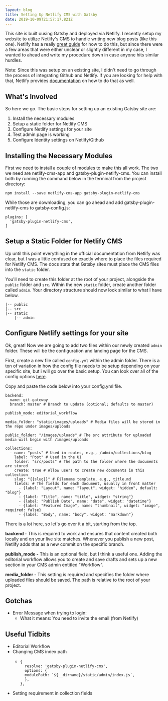 ```yaml
---
layout: blog
title: Setting Up Netlify CMS with Gatsby
date: 2019-10-09T21:57:17.821Z
---
```

This site is built ousing Gatsby and deployed via Netlify. I recently setup my website to utilize Netlify's CMS to handle writing new blog posts (like this one). Netlify has a really [great guide](https://www.netlifycms.org/docs/gatsby/) for how to do this, but since there were a few areas that were either unclear or slightly different in my case, I wanted to ahead and write my procedure down in case anyone hits similar hurdles.

Note: Since this was setup on an existing site, I didn't need to go through the process of integrating Github and Netlify. If you are looking for help with that, Netlify provides [documentation](https://www.netlify.com/blog/2016/02/24/a-step-by-step-guide-gatsby-on-netlify/) on how to do that as well.

## What's Involved

So here we go. The basic steps for setting up an existing Gatsby site are:

1. Install the necessary modules
2. Setup a static folder for Netlify CMS
3. Configure Netlify settings for your site
4. Test admin page is working
5. Configure Identity settings on Netlify/Github

## Installing the Necessary Modules

First we need to install a couple of modules to make this all work. The two we need are netlify-cms-app and gatsby-plugin-netlify-cms. You can install both by running the command below in the terminal from the project directory:

```
npm install --save netlify-cms-app gatsby-plugin-netlify-cms
```

While those are downloading, you can go ahead and add gatsby-plugin-netlify-cms to gatsby-config.js:

```
plugins: [
  'gatsby-plugin-netlify-cms',
]
```

## Setup a Static Folder for Netlify CMS

Up until this point everything in the official documentation from Netlify was clear, but I was a little confused on exactly where to place the files required for Netlify CMS. The docs state that Gatsby sites must place the CMS files into the `static` folder. 

You'll need to create this folder at the root of your project, alongside the `public` folder and `src`. Within the new `static` folder, create another folder called `admin`. Your directory structure should now look similar to what I have below.

```
|-- public
|-- src
|-- static
    |-- admin
```

## Configure Netlify settings for your site

Ok, great! Now we are going to add two files within our newly created `admin` folder. These will be the configuration and landing page for the CMS.

First, create a new file called `config.yml` within the admin folder. There is a ton of variation in how the config file needs to be setup depending on your specific site, but i will go over the basic setup. You can look over all of the config options [here](https://www.netlifycms.org/docs/configuration-options/).

Copy and paste the code below into your config.yml file.

```
backend:
  name: git-gateway
  branch: master # Branch to update (optional; defaults to master)

publish_mode: editorial_workflow

media_folder: "static/images/uploads" # Media files will be stored in the repo under images/uploads

public_folder: "/images/uploads" # The src attribute for uploaded media will begin with /images/uploads

collections:
  - name: "posts" # Used in routes, e.g., /admin/collections/blog
    label: "Post" # Used in the UI
    folder: "src/posts" # The path to the folder where the documents are stored
    create: true # Allow users to create new documents in this collection
    slug: "{{slug}}" # Filename template, e.g., title.md
    fields: # The fields for each document, usually in front matter
      - {label: "Layout", name: "layout", widget: "hidden", default: "blog"}
      - {label: "Title", name: "title", widget: "string"}
      - {label: "Publish Date", name: "date", widget: "datetime"}
      - {label: "Featured Image", name: "thumbnail", widget: "image", required: false}
      - {label: "Body", name: "body", widget: "markdown"}
```

There is a lot here, so let's go over it a bit, starting from the top.

**backend -** This is required to work and ensures that content created both locally and on your live site matches. Whenever you publish a new post, Netlify adds that as a new commit on the specific branch.

**publish_mode -** This is an optional field, but I think a useful one. Adding the editorial workflow allows you to create and save drafts and sets up a new section in your CMS admin entitled "Workflow".

**media_folder -** This setting is required and specifies the folder where uploaded files should be saved. The path is relative to the root of your project.

## Gotchas

* Error Message when trying to login:
  * What it means: You need to invite the email (from Netlify)

## Useful Tidbits

* Editorial Workflow
* Changing CMS index path
  * ```
    {
      resolve: 'gatsby-plugin-netlify-cms',
      options: {
      modulePath: `${__dirname}/static/admin/index.js`,
      },
    },
    ```
* Setting requirement in collection fields
